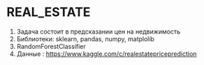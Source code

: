 # REAL_ESTATE
1. Задача состоит в предсказании цен на недвижимость
2. Библиотеки: sklearn, pandas, numpy, matplolib
3. RandomForestClassifier
4. Данные : https://www.kaggle.com/c/realestatepriceprediction
